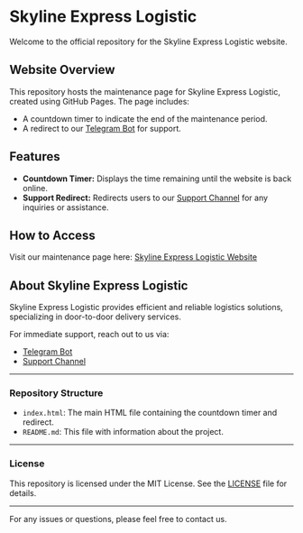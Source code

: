 # Skyline Express Logistic

Welcome to the official repository for the Skyline Express Logistic website.

## Website Overview

This repository hosts the maintenance page for Skyline Express Logistic, created using GitHub Pages. The page includes:
- A countdown timer to indicate the end of the maintenance period.
- A redirect to our [Telegram Bot](https://t.me/SkylineExpress_bot) for support.

## Features
- **Countdown Timer:** Displays the time remaining until the website is back online.
- **Support Redirect:** Redirects users to our [Support Channel](https://t.me/SkyLineExpressSupport) for any inquiries or assistance.

## How to Access
Visit our maintenance page here: [Skyline Express Logistic Website](https://skyline-12.github.io/skyline-logistics)

## About Skyline Express Logistic
Skyline Express Logistic provides efficient and reliable logistics solutions, specializing in door-to-door delivery services.

For immediate support, reach out to us via:
- [Telegram Bot](https://t.me/SkylineExpress_bot)
- [Support Channel](https://t.me/SkyLineExpressSupport)

---

### Repository Structure
- `index.html`: The main HTML file containing the countdown timer and redirect.
- `README.md`: This file with information about the project.

---

### License
This repository is licensed under the MIT License. See the [LICENSE](LICENSE) file for details.

---

For any issues or questions, please feel free to contact us.
